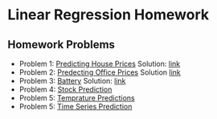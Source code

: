 # Linear Regression Homework
## Homework Problems
- Problem 1: [Predicting House Prices](https://www.hackerrank.com/challenges/predicting-house-prices/problem) 
Solution: [link]()
- Problem 2: [Predecting Office Prices](https://www.hackerrank.com/challenges/predicting-office-space-price/problem) Solution [link](https://github.com/BeTechLabs/AI-Comunity-Homeworks/tree/master/ml-001/polynomial_regression(office_prices_prediction))
- Problem 3: [Battery](https://www.hackerrank.com/challenges/battery/problem) Solution: [link]()
- Problem 4: [Stock Prediction](https://www.hackerrank.com/challenges/stockprediction)
- Problem 5: [Temprature Predictions](https://www.hackerrank.com/challenges/temperature-predictions/problem)
- Problem 5: [Time Series Prediction](https://www.hackerrank.com/challenges/time-series-prediction/problem)
